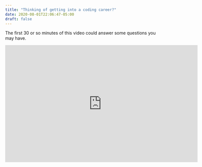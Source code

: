 ```yaml
---
title: "Thinking of getting into a coding career?"
date: 2020-08-01T22:06:47-05:00
draft: false
---
```


The first 30 or so minutes of this video could answer some questions you may have.

<iframe src="https://player.twitch.tv/?video=688850620&parent=codextypes.com" frameborder="0" allowfullscreen="true" scrolling="no" height="378" width="620"></iframe>
